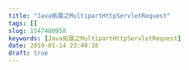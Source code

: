```yaml
---
title: "Java拓展之MultipartHttpServletRequest"
tags: []
slug: 1547480958
keywords: [Java拓展之MultipartHttpServletRequest]
date: 2019-01-14 23:49:18
draft: true
---
```

